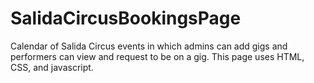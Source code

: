 # SalidaCircusBookingsPage
Calendar of Salida Circus events in which admins can add gigs and performers can view and request to be on a gig. This page uses HTML, CSS, and javascript. 
